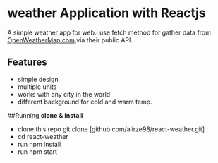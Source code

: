 # weather Application with Reactjs
A simple weather app for web.i use fetch method for gather  data from [OpenWeatherMap.com](OpenWeatherMap.com),via their public API.


## Features 
- simple design
- multiple units
- works with any city in the world
- different background for cold and warm temp.

##Running
**clone & install** 
- clone this repo git clone [github.com/alirze98/react-weather.git]
- cd react-weather
- run npm install
- run npm start
 
 


